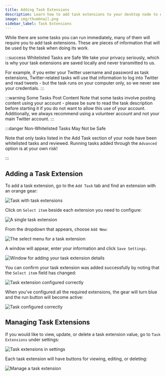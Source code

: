 ```yaml
---
title: Adding Task Extensions
description: Learn how to add task extensions to your desktop node to enable more tasks.
image: img/thumbnail.png
sidebar_label: Task Extensions
---
```


While there are some tasks you can run immediately, many of them will require you to add task extensions. These are pieces of information that will be used by the task when doing its work.

:::success Whitelisted Tasks are Safe
We take your privacy seriously, which is why your task extensions are saved locally and never transmitted to us.

For example, if you enter your Twitter username and password as task extensions, Twitter-related tasks will use that information to log into Twitter and read tweets - but the task runs on your computer only, so we never see your credentials.
:::

:::warning Some Tasks Post Content
Note that some tasks involve posting content using your account - please be sure to read the task description before starting it if you do not want to allow this use of your account. Additionally, we always recommend using a volunteer account and not your main Twitter account.
:::

:::danger Non-Whitelisted Tasks May Not be Safe

Note that only tasks listed in the Add Task section of your node have been whitelisted tasks and reviewed. Running tasks added through the `Advanced` option is at your own risk!

:::

## Adding a Task Extension

To add a task extension, go to the `Add Task` tab and find an extension with an orange gear:

![Task with task extensions](/img/run-a-node/task-extensions/task-extension.png)

Click on `Select item` beside each extension you need to configure:

![A single task extension](/img/run-a-node/task-extensions/task-extension-item.png)

From the dropdown that appears, choose `Add New`:

![The select menu for a task extension](/img/run-a-node/task-extensions/select-item.png)

A window will appear, enter your information and click `Save Settings`.

![Window for adding your task extension details](/img/run-a-node/task-extensions/add-task-extension.png)

You can confirm your task extension was added successfully by noting that the `Select item` field has changed:

![Task extension configured correctly](/img/run-a-node/task-extensions/configured-extension.png)

When you've configured all the required extensions, the gear will turn blue and the run button will become active:

![Task configured correctly](/img/run-a-node/task-extensions/configured-task.png)

## Managing Task Extensions

If you would like to view, update, or delete a task extension value, go to `Task Extensions` under settings:

![Task extensions in settings](/img/run-a-node/task-extensions/settings.png)

Each task extension will have buttons for viewing, editing, or deleting:

![Manage a task extension](/img/run-a-node/task-extensions/manage-task-extension.png)
